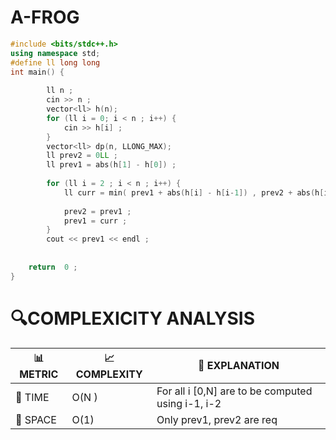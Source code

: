 # A-FROG 

```cpp
#include <bits/stdc++.h>
using namespace std;
#define ll long long
int main() {
    
        ll n ;
        cin >> n ;
        vector<ll> h(n);
        for (ll i = 0; i < n ; i++) {
            cin >> h[i] ;
        }
        vector<ll> dp(n, LLONG_MAX);
        ll prev2 = 0LL ;
        ll prev1 = abs(h[1] - h[0]) ;
        
        for (ll i = 2 ; i < n ; i++) {
            ll curr = min( prev1 + abs(h[i] - h[i-1]) , prev2 + abs(h[i] - h[i-2])) ;
            
            prev2 = prev1 ;
            prev1 = curr ;
        }
        cout << prev1 << endl ;
 
    
    return  0 ;
}
```

# 🔍COMPLEXICITY ANALYSIS

| 📊 METRIC | 📈 COMPLEXITY	  |  🧩 EXPLANATION |
|-----------|-------------|------------|
| 🧭 TIME  |      O(N )   | For all i [0,N] are to be computed using i-1, i-2 |
| 🧠 SPACE |      O(1)     |   Only prev1, prev2 are req         |
